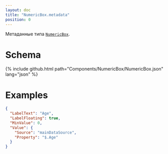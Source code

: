 ```yaml
---
layout: doc
title: "NumericBox.metadata"
position: 0
---
```


Метаданные типа [`NumericBox`](../).

# Schema

{% include github.html path="Components/NumericBox/NumericBox.json" lang="json" %}

# Examples

```json
{
  "LabelText": "Age",
  "LabelFloating": true,
  "MinValue": 0,
  "Value": {
    "Source": "mainDataSource",
    "Property": "$.Age"
  }
}
```
